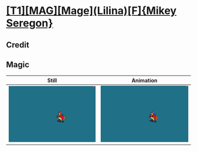 # [\[T1\]\[MAG\]\[Mage\]\(Lilina\)\[F\]{Mikey Seregon}](../)

## Credit


	
## Magic

| Still | Animation |
| :---: | :-------: |
| ![Magic still](./Magic_000.png) | ![Magic animation](./Magic.gif) |
